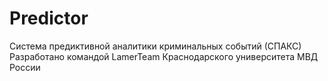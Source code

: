 # Predictor
Система предиктивной аналитики криминальных событий (СПАКС)
Разработано командой LamerTeam Краснодарского университета МВД России
